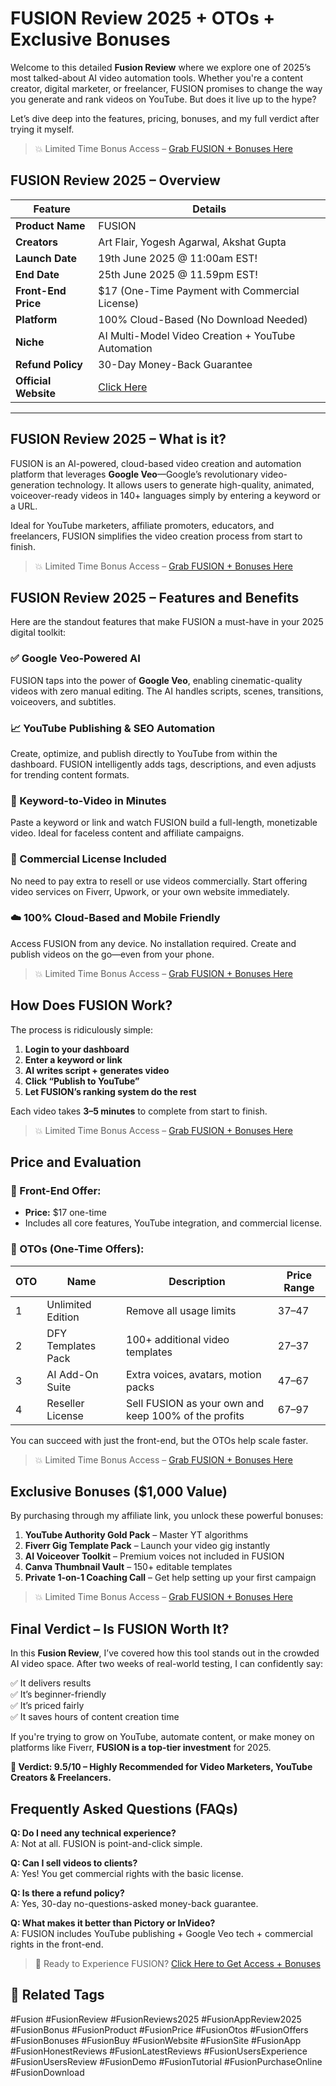 # FUSION Review 2025 + OTOs + Exclusive Bonuses

Welcome to this detailed **Fusion Review** where we explore one of 2025’s most talked-about AI video automation tools. Whether you're a content creator, digital marketer, or freelancer, FUSION promises to change the way you generate and rank videos on YouTube. But does it live up to the hype?

Let’s dive deep into the features, pricing, bonuses, and my full verdict after trying it myself.

> 💥 Limited Time Bonus Access – [Grab FUSION + Bonuses Here](https://makreview.com/fusion-review/)

## FUSION Review 2025 – Overview

| Feature             | Details                                                                 |
|---------------------|-------------------------------------------------------------------------|
| **Product Name**     | FUSION                                                                  |
| **Creators**         | Art Flair, Yogesh Agarwal, Akshat Gupta                                 |
| **Launch Date**      | 19th June 2025 @ 11:00am EST!                                                  |
| **End Date**         | 25th June 2025 @ 11.59pm EST!                                               |
| **Front-End Price**  | $17 (One-Time Payment with Commercial License)                          |
| **Platform**         | 100% Cloud-Based (No Download Needed)                                   |
| **Niche**            | AI Multi-Model Video Creation + YouTube Automation                      |
| **Refund Policy**    | 30-Day Money-Back Guarantee                                             |
| **Official Website** | [Click Here](https://makreview.com/fusion-review/)                                       |

---

## FUSION Review 2025 – What is it?

FUSION is an AI-powered, cloud-based video creation and automation platform that leverages **Google Veo**—Google’s revolutionary video-generation technology. It allows users to generate high-quality, animated, voiceover-ready videos in 140+ languages simply by entering a keyword or a URL.

Ideal for YouTube marketers, affiliate promoters, educators, and freelancers, FUSION simplifies the video creation process from start to finish.

> 💥 Limited Time Bonus Access – [Grab FUSION + Bonuses Here](https://makreview.com/fusion-review/)

## FUSION Review 2025 – Features and Benefits

Here are the standout features that make FUSION a must-have in your 2025 digital toolkit:

### ✅ Google Veo-Powered AI

FUSION taps into the power of **Google Veo**, enabling cinematic-quality videos with zero manual editing. The AI handles scripts, scenes, transitions, voiceovers, and subtitles.

### 📈 YouTube Publishing & SEO Automation

Create, optimize, and publish directly to YouTube from within the dashboard. FUSION intelligently adds tags, descriptions, and even adjusts for trending content formats.

### 🎥 Keyword-to-Video in Minutes

Paste a keyword or link and watch FUSION build a full-length, monetizable video. Ideal for faceless content and affiliate campaigns.

### 💼 Commercial License Included

No need to pay extra to resell or use videos commercially. Start offering video services on Fiverr, Upwork, or your own website immediately.

### ☁️ 100% Cloud-Based and Mobile Friendly

Access FUSION from any device. No installation required. Create and publish videos on the go—even from your phone.

> 💥 Limited Time Bonus Access – [Grab FUSION + Bonuses Here](https://makreview.com/fusion-review/)

## How Does FUSION Work?

The process is ridiculously simple:

1. **Login to your dashboard**
2. **Enter a keyword or link**
3. **AI writes script + generates video**
4. **Click “Publish to YouTube”**
5. **Let FUSION’s ranking system do the rest**

Each video takes **3–5 minutes** to complete from start to finish.

> 💥 Limited Time Bonus Access – [Grab FUSION + Bonuses Here](https://makreview.com/fusion-review/)

## Price and Evaluation

### 🔹 Front-End Offer:
- **Price:** $17 one-time
- Includes all core features, YouTube integration, and commercial license.

### 🔹 OTOs (One-Time Offers):
| OTO | Name                 | Description                                                       | Price Range |
|-----|----------------------|-------------------------------------------------------------------|-------------|
| 1   | Unlimited Edition    | Remove all usage limits                                           | $37–$47     |
| 2   | DFY Templates Pack   | 100+ additional video templates                                   | $27–$37     |
| 3   | AI Add-On Suite      | Extra voices, avatars, motion packs                              | $47–$67     |
| 4   | Reseller License     | Sell FUSION as your own and keep 100% of the profits              | $67–$97     |

You can succeed with just the front-end, but the OTOs help scale faster.

> 💥 Limited Time Bonus Access – [Grab FUSION + Bonuses Here](https://makreview.com/fusion-review/)

## Exclusive Bonuses ($1,000 Value)

By purchasing through my affiliate link, you unlock these powerful bonuses:

1. **YouTube Authority Gold Pack** – Master YT algorithms  
2. **Fiverr Gig Template Pack** – Launch your video gig instantly  
3. **AI Voiceover Toolkit** – Premium voices not included in FUSION  
4. **Canva Thumbnail Vault** – 150+ editable templates  
5. **Private 1-on-1 Coaching Call** – Get help setting up your first campaign

> 💥 Limited Time Bonus Access – [Grab FUSION + Bonuses Here](https://makreview.com/fusion-review/)


## Final Verdict – Is FUSION Worth It?

In this **Fusion Review**, I’ve covered how this tool stands out in the crowded AI video space. After two weeks of real-world testing, I can confidently say:

✅ It delivers results  
✅ It’s beginner-friendly  
✅ It’s priced fairly  
✅ It saves hours of content creation time  

If you're trying to grow on YouTube, automate content, or make money on platforms like Fiverr, **FUSION is a top-tier investment** for 2025.


**🎯 Verdict: 9.5/10 – Highly Recommended for Video Marketers, YouTube Creators & Freelancers.**



## Frequently Asked Questions (FAQs)

**Q: Do I need any technical experience?**  
A: Not at all. FUSION is point-and-click simple.

**Q: Can I sell videos to clients?**  
A: Yes! You get commercial rights with the basic license.

**Q: Is there a refund policy?**  
A: Yes, 30-day no-questions-asked money-back guarantee.

**Q: What makes it better than Pictory or InVideo?**  
A: FUSION includes YouTube publishing + Google Veo tech + commercial rights in the front-end.



> 🚀 Ready to Experience FUSION? [Click Here to Get Access + Bonuses](https://makreview.com/fusion-review/)



## 🔖 Related Tags  
#Fusion #FusionReview #FusionReviews2025 #FusionAppReview2025 #FusionBonus #FusionProduct #FusionPrice #FusionOtos #FusionOffers #FusionBonuses #FusionBuy #FusionWebsite #FusionSite #FusionApp #FusionHonestReviews #FusionLatestReviews #FusionUsersExperience #FusionUsersReview #FusionDemo #FusionTutorial #FusionPurchaseOnline #FusionDownload

